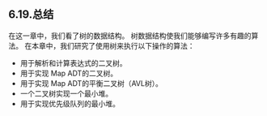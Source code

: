 ## 6.19.总结

在这一章中，我们看了树的数据结构。 树数据结构使我们能够编写许多有趣的算法。 在本章中，我们研究了使用树来执行以下操作的算法：

* 用于解析和计算表达式的二叉树。
* 用于实现 Map ADT的二叉树。
* 用于实现 Map ADT的平衡二叉树（AVL树）。
* 一个二叉树实现一个最小堆。
* 用于实现优先级队列的最小堆。

